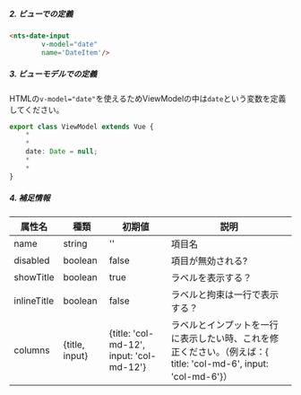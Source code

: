 ##### 2. ビューでの定義

```html
<nts-date-input
        v-model="date"
        name='DateItem'/>
```
##### 3. ビューモデルでの定義
HTMLの`v-model="date"`を使えるためViewModelの中は`date`という変数を定義してください。  

```ts
export class ViewModel extends Vue {
    *
    *
    date: Date = null;
    *
    *
}
```

##### 4. 補足情報

| 属性名| 種類 | 初期値 | 説明 |
| --------------|------| -------- | ------|
| name | string | '' | 項目名 |
| disabled | boolean | false | 項目が無効される? |
| showTitle | boolean | true | ラベルを表示する？ |
| inlineTitle | boolean | false | ラベルと拘束は一行で表示する？ |
| columns | {title, input} | {title: 'col-md-12', input: 'col-md-12'} | ラベルとインプットを一行に表示したい時、これを修正ください。（例えば：{ title: 'col-md-6', input: 'col-md-6'}）|